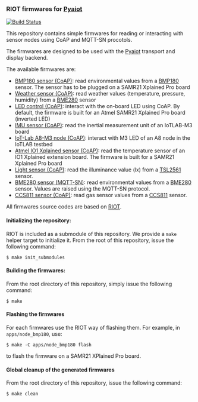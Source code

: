 ### RIOT firmwares for [Pyaiot](https://github.com/pyaiot/pyaiot)

[![Build Status](https://travis-ci.org/pyaiot/riot-firmwares.svg?branch=master)](https://travis-ci.org/pyaiot/riot-firmwares)

This repository contains simple firmwares for reading or interacting with
sensor nodes using CoAP and MQTT-SN procotols.

The firmwares are designed to be used with the
[Pyaiot](https://github.com/pyaiot/pyaiot) transport and display backend.

The available firmwares are:
* [BMP180 sensor (CoAP)](apps/node_bmp180): read environmental values from a
  [BMP180](https://www.bosch-sensortec.com/bst/products/all_products/bmp180)
  sensor.
  The sensor has to be plugged on a SAMR21 Xplained Pro board
* [Weather sensor (CoAP)](apps/node_bme180): read weather values (temperature,
  pressure, humidity) from a
  [BME280](https://www.bosch-sensortec.com/bst/products/all_products/bme280)
  sensor
* [LED control (CoAP)](apps/node_leds): interact with the on-board LED using CoAP.
  By default, the firmware is built for an Atmel SAMR21 Xplained Pro board
  (inverted LED)
* [IMU sensor (CoAP)](aps/node_imu): read the inertial measurement unit of an
  IoTLAB-M3 board
* [IoT-Lab A8-M3 node (CoAP)](apps/node_iotlab_a8_m3): interact with M3 LED of an
  A8 node in the IoTLAB testbed
* [Atmel IO1 Xplained sensor (CoAP)](apps/node_io1_xplained): read the temperature
  sensor of an IO1 Xplained extension board. The firmware is built for a SAMR21
  Xplained Pro board
* [Light sensor (CoAP)](apps/node_tsl2561): read the illuminance value (lx) from a
  [TSL2561](http://ams.com/eng/Products/Light-Sensors/Ambient-Light-Sensors/TSL2561/TSL2560-TSL2561-Datasheet)
  sensor.
* [BME280 sensor (MQTT-SN)](apps/node_mqtt_bme280): read environmental values
  from a
  [BME280](https://www.bosch-sensortec.com/bst/products/all_products/bme280)
  sensor. Values are raised using the MQTT-SN protocol.
* [CCS811 sensor (CoAP)](apps/node_ccs811): read gas sensor values from a
  [CCS811](https://ams.com/ccs811) sensor.

All firmwares source codes are based on [RIOT](https://github.com/RIOT-OS/RIOT).

#### Initializing the repository:

RIOT is included as a submodule of this repository. We provide a `make` helper
target to initialize it.
From the root of this repository, issue the following command:
```
$ make init_submodules
```

#### Building the firmwares:

From the root directory of this repository, simply issue the following command:
```
$ make
```

#### Flashing the firmwares

For each firmwares use the RIOT way of flashing them. For example, in
`apps/node_bmp180`, use:
```
$ make -C apps/node_bmp180 flash
```
to flash the firmware on a SAMR21 XPlained Pro board.

#### Global cleanup of the generated firmwares

From the root directory of this repository, issue the following command:
```
$ make clean
```
